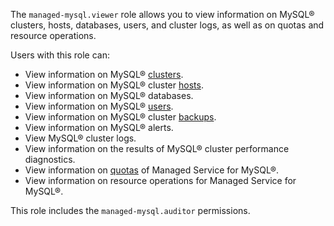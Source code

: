 The `managed-mysql.viewer` role allows you to view information on MySQL® clusters, hosts, databases, users, and cluster logs, as well as on quotas and resource operations.

Users with this role can:
* View information on MySQL® [clusters](../../managed-mysql/concepts/index.md).
* View information on MySQL® cluster [hosts](../../managed-mysql/concepts/instance-types.md).
* View information on MySQL® databases.
* View information on MySQL® [users](../../managed-mysql/concepts/user-rights.md).
* View information on MySQL® cluster [backups](../../managed-mysql/concepts/backup.md).
* View information on MySQL® alerts.
* View MySQL® cluster logs.
* View information on the results of MySQL® cluster performance diagnostics.
* View information on [quotas](../../managed-mysql/concepts/limits.md#mmy-quotas) of Managed Service for MySQL®.
* View information on resource operations for Managed Service for MySQL®.

This role includes the `managed-mysql.auditor` permissions.